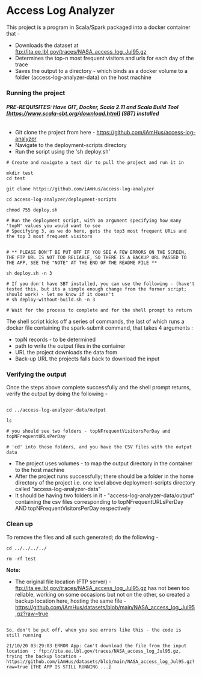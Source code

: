 # Access Log Analyzer

This project is a program in Scala/Spark packaged into a docker container that -

- Downloads the dataset at ftp://ita.ee.lbl.gov/traces/NASA_access_log_Jul95.gz
- Determines the top-n most frequent visitors and urls for each day of the trace
- Saves the output to a directory - which binds as a docker volume to a folder (access-log-analyzer-data) on the host machine


### Running the project

###### <b>PRE-REQUISITES: Have GIT, Docker, Scala 2.11 and Scala Build Tool [https://www.scala-sbt.org/download.html] (SBT) installed</b>
- Git clone the project from here - https://github.com/iAmHus/access-log-analyzer
- Navigate to the deployment-scripts directory
- Run the script using the 'sh deploy.sh'
  
```
# Create and navigate a test dir to pull the project and run it in

mkdir test 
cd test

git clone https://github.com/iAmHus/access-log-analyzer

cd access-log-analyzer/deployment-scripts

chmod 755 deploy.sh

# Run the deployment script, with an argument specifying how many 'topN' values you would want to see
# Specifying 3, as we do here, gets the top3 most frequent URLs and the top 3 most frequent visitors


# ** PLEASE DON'T BE PUT OFF IF YOU SEE A FEW ERRORS ON THE SCREEN, THE FTP URL IS NOT TOO RELIABLE, SO THERE IS A BACKUP URL PASSED TO THE APP, SEE THE "NOTE" AT THE END OF THE README FILE **

sh deploy.sh -n 3

# If you don't have SBT installed, you can use the following - (have't tested this, but its a simple enough change from the former script; should work) - let me know if it doesn't
# sh deploy-without-build.sh -n 3

# Wait for the process to complete and for the shell prompt to return

```

The shell script kicks off a series of commands, the last of which runs a docker file containing the spark-submit command, that takes 4 arguments :
- topN records - to be determined
- path to write the output files in the container
- URL the project downloads the data from
- Back-up URL the projects falls back to download the input

### Verifying the output

Once the steps above complete successfully and the shell prompt returns, verify the output by doing the following - 

```

cd ../access-log-analyzer-data/output

ls

# you should see two folders - topNFrequentVisitorsPerDay and topNFrequentURLsPerDay

# 'cd' into those folders, and you have the CSV files with the output data
```

- The project uses volumes - to map the output directory in the container to the host machine
- After the project runs successfully; there should be a folder in the home directory of the project i.e. one level above deployment-scripts directory called "access-log-analyzer-data"
- It should be having two folders in it  - "access-log-analyzer-data/output" containing the csv files corresponding to topNFrequentURLsPerDay AND topNFrequentVisitorsPerDay respectively

### Clean up

To remove the files and all such generated; do the following - 

```
cd ../../../../

rm -rf test

```

<b>Note:</b> 
- The original file location (FTP server) - ftp://ita.ee.lbl.gov/traces/NASA_access_log_Jul95.gz  has not been too reliable, working on some occasions but not on the other, so created a backup location here, hosting the same file - https://github.com/iAmHus/datasets/blob/main/NASA_access_log_Jul95.gz?raw=true
```

So, don't be put off, when you see errors like this - the code is still running

21/10/20 03:29:03 ERROR App: Can't download the file from the input location  : ftp://ita.ee.lbl.gov/traces/NASA_access_log_Jul95.gz, trying the backup location - https://github.com/iAmHus/datasets/blob/main/NASA_access_log_Jul95.gz?raw=true [THE APP IS STILL RUNNING ...]

```
